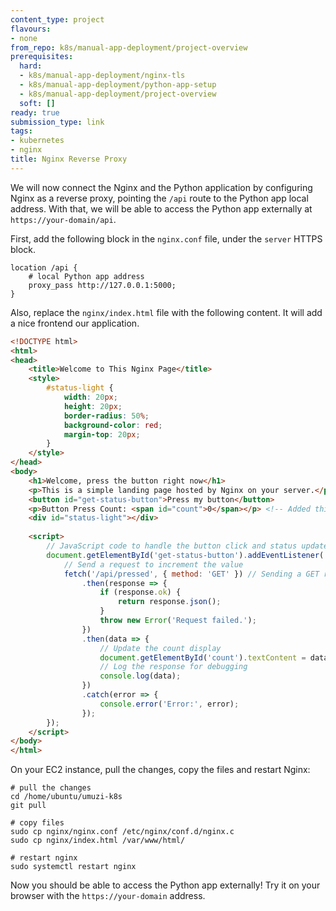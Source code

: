 ```yaml
---
content_type: project
flavours:
- none
from_repo: k8s/manual-app-deployment/project-overview
prerequisites:
  hard:
  - k8s/manual-app-deployment/nginx-tls
  - k8s/manual-app-deployment/python-app-setup
  - k8s/manual-app-deployment/project-overview
  soft: []
ready: true
submission_type: link
tags:
- kubernetes
- nginx
title: Nginx Reverse Proxy
---
```


We will now connect the Nginx and the Python application by configuring Nginx as a reverse proxy, pointing the `/api` route to the Python app local address. With that, we will be able to access the Python app externally at `https://your-domain/api`.

First, add the following block in the `nginx.conf` file, under the `server` HTTPS block.

```nginx
location /api {
    # local Python app address
    proxy_pass http://127.0.0.1:5000;
}
```

Also, replace the `nginx/index.html` file with the following content. It will add a nice frontend our application.

```html
<!DOCTYPE html>
<html>
<head>
    <title>Welcome to This Nginx Page</title>
    <style>
        #status-light {
            width: 20px;
            height: 20px;
            border-radius: 50%;
            background-color: red;
            margin-top: 20px;
        }
    </style>
</head>
<body>
    <h1>Welcome, press the button right now</h1>
    <p>This is a simple landing page hosted by Nginx on your server.</p>
    <button id="get-status-button">Press my button</button>
    <p>Button Press Count: <span id="count">0</span></p> <!-- Added this line -->
    <div id="status-light"></div>
    
    <script>
        // JavaScript code to handle the button click and status update
        document.getElementById('get-status-button').addEventListener('click', () => {
            // Send a request to increment the value
            fetch('/api/pressed', { method: 'GET' }) // Sending a GET request to the /pressed route
                .then(response => {
                    if (response.ok) {
                        return response.json();
                    }
                    throw new Error('Request failed.');
                })
                .then(data => {
                    // Update the count display
                    document.getElementById('count').textContent = data.count;
                    // Log the response for debugging
                    console.log(data);
                })
                .catch(error => {
                    console.error('Error:', error);
                });
        });
    </script>
</body>
</html> 
```

On your EC2 instance, pull the changes, copy the files and restart Nginx:

```
# pull the changes
cd /home/ubuntu/umuzi-k8s
git pull

# copy files
sudo cp nginx/nginx.conf /etc/nginx/conf.d/nginx.c
sudo cp nginx/index.html /var/www/html/

# restart nginx
sudo systemctl restart nginx
```

Now you should be able to access the Python app externally! Try it on your browser with the `https://your-domain` address.